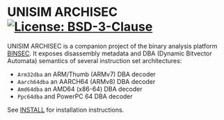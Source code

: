 # UNISIM ARCHISEC [![License: BSD-3-Clause](https://img.shields.io/badge/license-BSD--3--Clause-blue.svg)](https://opensource.org/licenses/BSD-3-Clause)

UNISIM ARCHISEC is a companion project of the binary analysis platform
[BINSEC](https://github.com/binsec/binsec).
It exposes disassembly metadata and DBA (Dynamic Bitvector Automata)
semantics of several instruction set architectures:
- `Arm32dba` an ARM/Thumb (ARMv7) DBA decoder
- `Aarch64dba` an AARCH64 (ARMv8) DBA decoder
- `Amd64dba` an AMD64 (x86-64) DBA decoder
- `Ppc64dba` and PowerPC 64 DBA decoder

See [INSTALL](INSTALL.md) for installation instructions.
